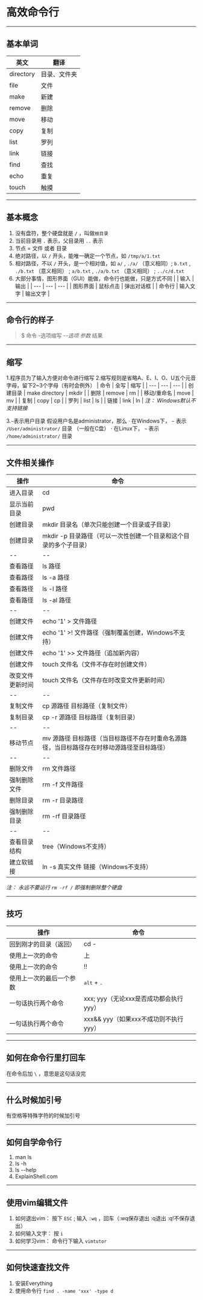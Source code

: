 # 高效命令行

***

## 基本单词
| 英文 | 翻译 |
| --- | --- |
| directory | 目录、文件夹 |
| file | 文件 |
| make | 新建 |
| remove | 删除 |
| move | 移动 |
| copy | 复制 |
| list | 罗列 |
| link | 链接 |
| find | 查找 |
| echo | 重复 |
| touch | 触摸 |

***

## 基本概念
1. 没有盘符，整个硬盘就是 `/` ，叫做`根目录`
2. 当前目录用 `.` 表示，父目录用 `..` 表示
3. 节点 = 文件 或者 目录
4. 绝对路径，以 `/` 开头，能唯一确定一个节点，如 `/tmp/a/1.txt`
5. 相对路径，不以 `/` 开头，是一个相对值，如 `a/` , `./a/` （意义相同）; `b.txt` , `./b.txt` （意义相同） ; `a/b.txt` , `./a/b.txt` （意义相同） ; `../c/d.txt`
6. 大部分事情，图形界面（GUI）能做，命令行也能做，只是方式不同
| | 输入 | 输出 |
| --- | --- | --- |
| 图形界面 | 鼠标点击 | 弹出对话框 |
| 命令行 | 输入文字 | 输出文字 |

***

## 命令行的样子
> $ 命令 -选项缩写 *--选项 参数*
> 结果

***

## 缩写
1.程序员为了输入方便对命令进行缩写
2.缩写规则是省略A、E、I、O、U五个元音字母，留下2~3个字母（有时会例外）
| 命令 | 全写 | 缩写 |
| --- | --- | --- |
| 创建目录 | make directory | mkdir |
| 删除 | remove | rm |
| 移动/重命名 | move | mv |
| 复制 | copy | cp |
| 罗列 | list | ls |
| 链接 | link | ln |
*注： Windows默认不支持链接*

3.`~`表示用户目录
    假设用户名是administrator，那么
    · 在Windows下， `~` 表示 `/User/administrator/` 目录 （一般在C盘）
    · 在Linux下， `~` 表示 `/home/administrator/` 目录

***

## 文件相关操作
操作             | 命令
-----------------|-----------------------|
进入目录         | cd
显示当前目录     | pwd
创建目录         | mkdir 目录名（单次只能创建一个目录或子目录）
创建目录         | mkdir -p 目录路径（可以一次性创建一个目录和这个目录的多个子目录）
--               | --
查看路径         | ls 路径
查看路径         | ls -a 路径
查看路径         | ls -l 路径
查看路径         | ls -al 路径
--               | --
创建文件         | echo '1' > 文件路径
创建文件         | echo '1' >! 文件路径（强制覆盖创建，Windows不支持）
创建文件         | echo '1' >> 文件路径（追加新内容）
创建文件         | touch 文件名（文件不存在时创建文件）
改变文件更新时间 | touch 文件名（文件存在时改变文件更新时间）
--               | --
复制文件         | cp 源路径 目标路径（复制文件）
复制目录         | cp -r 源路径 目标路径（复制目录）
--               | --
移动节点         | mv 源路径 目标路径（当目标路径不存在时重命名源路径，当目标路径存在时移动源路径至目标路径）
--               | --
删除文件         | rm 文件路径
强制删除文件     | rm -f 文件路径
删除目录         | rm -r 目录路径
强制删除目录     | rm -rf 目录路径
--               | --
查看目录结构     | tree（Windows不支持）
建立软链接       | ln -s 真实文件 链接（Windows不支持）

*注： 永远不要运行 `rm -rf /` 即强制删除整个硬盘*

***

## 技巧
操作                     | 命令
-------------------------|-------------------------------|
回到刚才的目录（返回）   | cd -
使用上一次的命令         | 上
使用上一次的命令         | !!
使用上一次的最后一个参数 | <kbd>alt</kbd> + <kbd>.</kbd>
一句话执行两个命令       | xxx; yyy（无论xxx是否成功都会执行yyy）
一句话执行两个命令       | xxx&& yyy（如果xxx不成功则不执行yyy）

***

## 如何在命令行里打回车
在命令后加 `\` ，意思是这句话没完

***

## 什么时候加引号
有空格等特殊字符的时候加引号

***

## 如何自学命令行
1. man ls
2. ls -h
3. ls --help
4. ExplainShell.com

***

## 使用vim编辑文件
1. 如何退出vim： 按下 `ESC` ; 输入 `:wq` ，回车（:wq保存退出 :q退出 :q!不保存退出）
2. 如何输入文字： 按 `i`
3. 如何学习vim： 命令行下输入 `vimtutor`

***

## 如何快速查找文件
1. 安装Everything
2. 使用命令行 `find . -name 'xxx' -type d`
